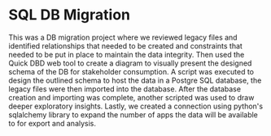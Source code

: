 # SQL DB Migration

This was a DB migration project where we reviewed legacy files and identified relationships that needed to be created and constraints that needed to be put in place to maintain the data integrity. Then used the Quick DBD web tool to create a diagram to visually present the designed schema of the DB for stakeholder consumption. A script was executed to design the outlined schema to host the data in a Postgre SQL database, the legacy files were then imported into the database. After the database creation and importing was complete, another scripted was used to draw deeper exploratory insights. Lastly, we created a connection using python's sqlalchemy library to expand the number of apps the data will be available to for export and analysis.
